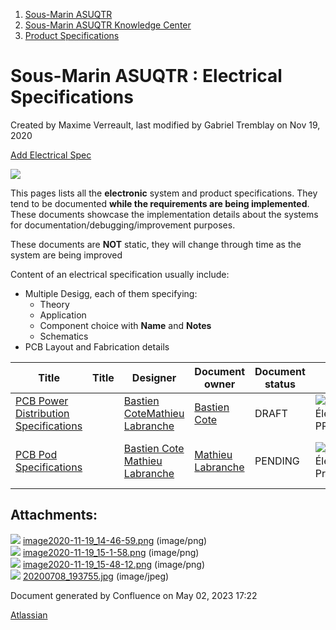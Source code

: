 1. [Sous-Marin ASUQTR](index.html)
2. [Sous-Marin ASUQTR Knowledge Center](Sous-Marin-ASUQTR-Knowledge-Center_5144578.html)
3. [Product Specifications](Product-Specifications_37355662.html)

# Sous-Marin ASUQTR : Electrical Specifications

Created by Maxime Verreault, last modified by Gabriel Tremblay on Nov 19, 2020

[Add Electrical Spec]()

![](attachments/37355665/42827933.jpg)

This pages lists all the **electronic** system and product specifications. They tend to be documented **while the requirements are being implemented**. These documents showcase the implementation details about the systems for documentation/debugging/improvement purposes.

These documents are **NOT** static, they will change through time as the system are being improved

Content of an electrical specification usually include:

* Multiple Desigg, each of them specifying:
  * Theory
  * Application
  * Component choice with **Name** and **Notes**
  * Schematics
* PCB Layout and Fabrication details

|Title|Title|Designer|Document owner|Document status|Epic|QA|
|---|---|---|---|---|---|---|
|[PCB Power Distribution Specifications](/display/SUBUQTR/PCB+Power+Distribution+Specifications)||[Bastien Cote](https://confluence.asuqtr.com/display/~mysterfreeze)[Mathieu Labranche](https://confluence.asuqtr.com/display/~Labranchem)|[Bastien Cote](https://confluence.asuqtr.com/display/~mysterfreeze)|DRAFT|[![](https://jira.asuqtr.com/images/icons/issuetypes/epic.svg)ASUQTR-71](https://jira.asuqtr.com/browse/ASUQTR-71)\-ÉlectroniqueIN PROGRESS|[Bastien Cote](https://confluence.asuqtr.com/display/~mysterfreeze)|
|[PCB Pod Specifications](/display/SUBUQTR/PCB+Pod+Specifications)||[Bastien Cote](https://confluence.asuqtr.com/display/~mysterfreeze) [Mathieu Labranche](https://confluence.asuqtr.com/display/~Labranchem)|[Mathieu Labranche](https://confluence.asuqtr.com/display/~Labranchem)|PENDING|[![](https://jira.asuqtr.com/images/icons/issuetypes/epic.svg)ASUQTR-71](https://jira.asuqtr.com/browse/ASUQTR-71?src=confmacro) - Électronique In Progress|[Bastien Cote](https://confluence.asuqtr.com/display/~mysterfreeze) [Mathieu Labranche](https://confluence.asuqtr.com/display/~Labranchem)|

## Attachments:

![](images/icons/bullet_blue.gif) [image2020-11-19\_14-46-59.png](attachments/37355665/42827919.png) (image/png)  
![](images/icons/bullet_blue.gif) [image2020-11-19\_15-1-58.png](attachments/37355665/42827920.png) (image/png)  
![](images/icons/bullet_blue.gif) [image2020-11-19\_15-48-12.png](attachments/37355665/42827921.png) (image/png)  
![](images/icons/bullet_blue.gif) [20200708\_193755.jpg](attachments/37355665/42827933.jpg) (image/jpeg)

Document generated by Confluence on May 02, 2023 17:22

[Atlassian](https://www.atlassian.com/)